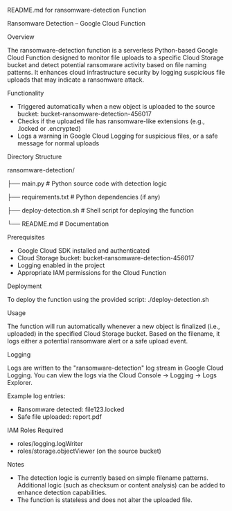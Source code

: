 README.md for ransomware-detection Function



Ransomware Detection – Google Cloud Function



Overview



The ransomware-detection function is a serverless Python-based Google Cloud Function designed to monitor file uploads to a specific Cloud Storage bucket and detect potential ransomware activity based on file naming patterns. It enhances cloud infrastructure security by logging suspicious file uploads that may indicate a ransomware attack.



Functionality



* Triggered automatically when a new object is uploaded to the source bucket: bucket-ransomware-detection-456017
* Checks if the uploaded file has ransomware-like extensions (e.g., .locked or .encrypted)
* Logs a warning in Google Cloud Logging for suspicious files, or a safe message for normal uploads



Directory Structure



ransomware-detection/

├── main.py               # Python source code with detection logic

├── requirements.txt      # Python dependencies (if any)

├── deploy-detection.sh   # Shell script for deploying the function

└── README.md             # Documentation



Prerequisites



* Google Cloud SDK installed and authenticated
* Cloud Storage bucket: bucket-ransomware-detection-456017
* Logging enabled in the project
* Appropriate IAM permissions for the Cloud Function



Deployment



To deploy the function using the provided script: ./deploy-detection.sh


Usage



The function will run automatically whenever a new object is finalized (i.e., uploaded) in the specified Cloud Storage bucket. Based on the filename, it logs either a potential ransomware alert or a safe upload event.



Logging



Logs are written to the "ransomware-detection" log stream in Google Cloud Logging. You can view the logs via the Cloud Console → Logging → Logs Explorer.



Example log entries:



* Ransomware detected: file123.locked
* Safe file uploaded: report.pdf



IAM Roles Required



* roles/logging.logWriter
* roles/storage.objectViewer (on the source bucket)



Notes



* The detection logic is currently based on simple filename patterns. Additional logic (such as checksum or content analysis) can be added to enhance detection capabilities.
* The function is stateless and does not alter the uploaded file.



